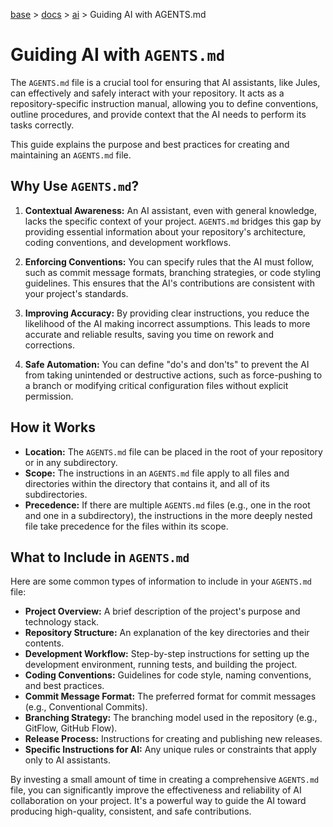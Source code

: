 [base](../../README.md) > [docs](../README.md) > [ai](./ai.md) > Guiding AI with AGENTS.md

# Guiding AI with `AGENTS.md`

The `AGENTS.md` file is a crucial tool for ensuring that AI assistants, like
Jules, can effectively and safely interact with your repository.
It acts as a repository-specific instruction manual, allowing you to define
conventions, outline procedures, and provide context that the AI needs to
perform its tasks correctly.

This guide explains the purpose and best practices for creating and maintaining
an `AGENTS.md` file.

## Why Use `AGENTS.md`?

1.  **Contextual Awareness:** An AI assistant, even with general knowledge,
    lacks the specific context of your project.
    `AGENTS.md` bridges this gap by providing essential information about your
    repository's architecture, coding conventions, and development workflows.

2.  **Enforcing Conventions:** You can specify rules that the AI must follow,
    such as commit message formats, branching strategies, or code styling
    guidelines.
    This ensures that the AI's contributions are consistent with your project's
    standards.

3.  **Improving Accuracy:** By providing clear instructions, you reduce the
    likelihood of the AI making incorrect assumptions.
    This leads to more accurate and reliable results, saving you time on rework
    and corrections.

4.  **Safe Automation:** You can define "do's and don'ts" to prevent the AI
    from taking unintended or destructive actions, such as force-pushing to a
    branch or modifying critical configuration files without explicit
    permission.

## How it Works

-   **Location:** The `AGENTS.md` file can be placed in the root of your
    repository or in any subdirectory.
-   **Scope:** The instructions in an `AGENTS.md` file apply to all files and
    directories within the directory that contains it, and all of its
    subdirectories.
-   **Precedence:** If there are multiple `AGENTS.md` files (e.g., one in the
    root and one in a subdirectory), the instructions in the more deeply nested
    file take precedence for the files within its scope.

## What to Include in `AGENTS.md`

Here are some common types of information to include in your `AGENTS.md` file:

-   **Project Overview:** A brief description of the project's purpose and
    technology stack.
-   **Repository Structure:** An explanation of the key directories and their
    contents.
-   **Development Workflow:** Step-by-step instructions for setting up the
    development environment, running tests, and building the project.
-   **Coding Conventions:** Guidelines for code style, naming conventions, and
    best practices.
-   **Commit Message Format:** The preferred format for commit messages (e.g.,
    Conventional Commits).
-   **Branching Strategy:** The branching model used in the repository (e.g.,
    GitFlow, GitHub Flow).
-   **Release Process:** Instructions for creating and publishing new releases.
-   **Specific Instructions for AI:** Any unique rules or constraints that apply
    only to AI assistants.

By investing a small amount of time in creating a comprehensive `AGENTS.md`
file, you can significantly improve the effectiveness and reliability of AI
collaboration on your project.
It's a powerful way to guide the AI toward producing high-quality, consistent,
and safe contributions.
